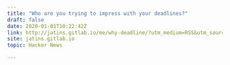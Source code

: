 ```yaml
---
title: "Who are you trying to impress with your deadlines?"
draft: false
date: 2020-01-01T10:22:42Z
link: http://jatins.gitlab.io/me/why-deadline/?utm_medium=RSS&utm_source=hune
site: jatins.gitlab.io
topic: Hacker News  

---
```

